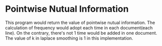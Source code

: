 # Pointwise Nutual Information

This program would return the value of pointwise nutual information. 
The calculation of frequency would adopt each time in each document(each line). 
On the contrary, there's not 1 time would be added in one document. 
The value of k in laplace smoothing is 1 in this implementation.      